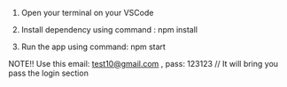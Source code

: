 1. Open your terminal on your VSCode

2. Install dependency using command : npm install

3. Run the app using command: npm start


NOTE!! Use this email: test10@gmail.com , pass: 123123 
// It will bring you pass the login section
